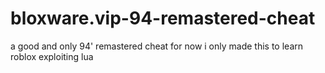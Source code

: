 # bloxware.vip-94-remastered-cheat
a good and only 94' remastered cheat for now i only made this to learn roblox exploiting lua
